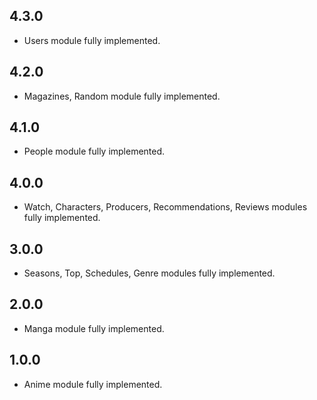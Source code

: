## 4.3.0

- Users module fully implemented.

## 4.2.0

- Magazines, Random module fully implemented.

## 4.1.0

- People module fully implemented.

## 4.0.0

- Watch, Characters, Producers, Recommendations, Reviews modules fully implemented.

## 3.0.0

- Seasons, Top, Schedules, Genre modules fully implemented.

## 2.0.0

- Manga module fully implemented.

## 1.0.0

- Anime module fully implemented.
